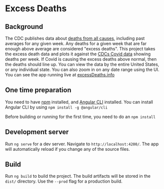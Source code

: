 # Excess Deaths

## Background

The CDC publishes data about [deaths from all causes](https://www.cdc.gov/nchs/nvss/vsrr/covid19/excess_deaths.htm), including past averages for any given week.  Any deaths for a given week that are far enough above average are considered "excess deaths".  This project takes the excess death data and plots it against the [CDCs Covid data](https://covid.cdc.gov/covid-data-tracker/#datatracker-home) showing deaths per week.  If Covid is causing the excess deaths above normal, then the deaths should line up. You can view the data by the entire United States, or any individual state.  You can also zoom in on any date range using the UI.  You can see the app running live at [excessDeaths.info](http://excessDeaths.info) 

## One time preparation

You need to have [npm](https://www.npmjs.com/) installed, and [Angular CLI](https://github.com/angular/angular-cli) installed.  You can install Angular CLI by using `npm install -g @angular/cli`  

Before building or running for the first time, you need to do an `npm install`

## Development server

Run `ng serve` for a dev server. Navigate to `http://localhost:4200/`. The app will automatically reload if you change any of the source files.

## Build

Run `ng build` to build the project. The build artifacts will be stored in the `dist/` directory. Use the `--prod` flag for a production build.

